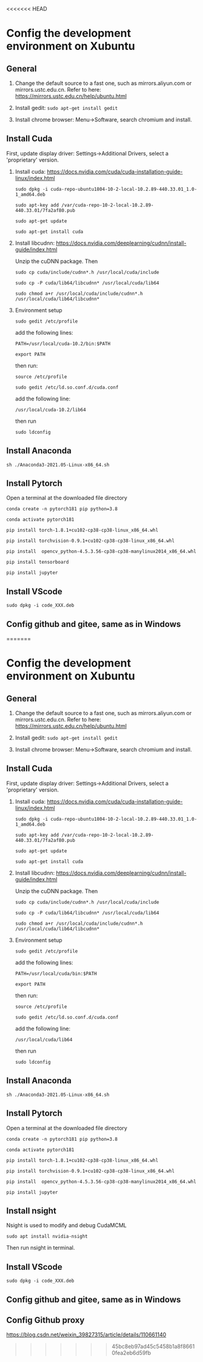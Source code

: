 <<<<<<< HEAD
# Config the development environment on Xubuntu

## General

1. Change the default source to a fast one, such as mirrors.aliyun.com or mirrors.ustc.edu.cn. Refer to here: https://mirrors.ustc.edu.cn/help/ubuntu.html

2. Install gedit: ``sudo apt-get install gedit`` 

3. Install chrome browser: Menu->Software, search chromium and install.

## Install Cuda

First, update display driver: Settings->Additional Drivers, select a 'proprietary' version.


1. Install cuda: https://docs.nvidia.com/cuda/cuda-installation-guide-linux/index.html

    ``sudo dpkg -i cuda-repo-ubuntu1804-10-2-local-10.2.89-440.33.01_1.0-1_amd64.deb``

    ``sudo apt-key add /var/cuda-repo-10-2-local-10.2.89-440.33.01/7fa2af80.pub``

    ``sudo apt-get update``

    ``sudo apt-get install cuda``

2. Install libcudnn: https://docs.nvidia.com/deeplearning/cudnn/install-guide/index.html

	Unzip the cuDNN package. Then

    ``sudo cp cuda/include/cudnn*.h /usr/local/cuda/include``
	
	``sudo cp -P cuda/lib64/libcudnn* /usr/local/cuda/lib64``
	
	``sudo chmod a+r /usr/local/cuda/include/cudnn*.h /usr/local/cuda/lib64/libcudnn*``

3. Environment setup

    ``sudo gedit /etc/profile``

    add the following lines:

    ``PATH=/usr/local/cuda-10.2/bin:$PATH``
    
    ``export PATH``

    then run:

    ``source /etc/profile``

    
    ``sudo gedit /etc/ld.so.conf.d/cuda.conf`` 

    add the following line:

    ``/usr/local/cuda-10.2/lib64``

    then run

    ``sudo ldconfig``

## Install Anaconda

    sh ./Anaconda3-2021.05-Linux-x86_64.sh


## Install Pytorch

Open a terminal at the downloaded file directory

	conda create -n pytorch181 pip python=3.8
	
	conda activate pytorch181
	
	pip install torch-1.8.1+cu102-cp38-cp38-linux_x86_64.whl
	
	pip install torchvision-0.9.1+cu102-cp38-cp38-linux_x86_64.whl
	
	pip install  opencv_python-4.5.3.56-cp38-cp38-manylinux2014_x86_64.whl
	
	pip install tensorboard
	
	pip install jupyter

## Install VScode

	sudo dpkg -i code_XXX.deb

## Config github and gitee, same as in Windows
=======
# Config the development environment on Xubuntu

## General

1. Change the default source to a fast one, such as mirrors.aliyun.com or mirrors.ustc.edu.cn. Refer to here: https://mirrors.ustc.edu.cn/help/ubuntu.html

2. Install gedit: ``sudo apt-get install gedit`` 

3. Install chrome browser: Menu->Software, search chromium and install.

## Install Cuda

First, update display driver: Settings->Additional Drivers, select a 'proprietary' version.


1. Install cuda: https://docs.nvidia.com/cuda/cuda-installation-guide-linux/index.html

    ``sudo dpkg -i cuda-repo-ubuntu1804-10-2-local-10.2.89-440.33.01_1.0-1_amd64.deb``

    ``sudo apt-key add /var/cuda-repo-10-2-local-10.2.89-440.33.01/7fa2af80.pub``

    ``sudo apt-get update``

    ``sudo apt-get install cuda``

2. Install libcudnn: https://docs.nvidia.com/deeplearning/cudnn/install-guide/index.html

	Unzip the cuDNN package. Then

    ``sudo cp cuda/include/cudnn*.h /usr/local/cuda/include``
	
	``sudo cp -P cuda/lib64/libcudnn* /usr/local/cuda/lib64``
	
	``sudo chmod a+r /usr/local/cuda/include/cudnn*.h /usr/local/cuda/lib64/libcudnn*``

3. Environment setup

    ``sudo gedit /etc/profile``

    add the following lines:

    ``PATH=/usr/local/cuda/bin:$PATH``
    
    ``export PATH``

    then run:

    ``source /etc/profile``

    
    ``sudo gedit /etc/ld.so.conf.d/cuda.conf`` 

    add the following line:

    ``/usr/local/cuda/lib64``

    then run

    ``sudo ldconfig``

## Install Anaconda

    sh ./Anaconda3-2021.05-Linux-x86_64.sh


## Install Pytorch

Open a terminal at the downloaded file directory

	conda create -n pytorch181 pip python=3.8
	
	conda activate pytorch181
	
	pip install torch-1.8.1+cu102-cp38-cp38-linux_x86_64.whl
	
	pip install torchvision-0.9.1+cu102-cp38-cp38-linux_x86_64.whl
	
	pip install  opencv_python-4.5.3.56-cp38-cp38-manylinux2014_x86_64.whl
	
	pip install jupyter

## Install nsight

Nsight is used to modify and debug CudaMCML

    sudo apt install nvidia-nsight

Then run nsight in terminal.

## Install VScode

	sudo dpkg -i code_XXX.deb

## Config github and gitee, same as in Windows

## Config Github proxy

https://blog.csdn.net/weixin_39827315/article/details/110661140
>>>>>>> 45bc8eb97ad45c5458b1a8f86610fea2eb6d59fb
